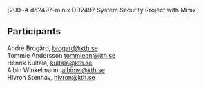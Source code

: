 [200~# dd2497-minix
DD2497 System Security Rroject with Minix


## Participants

André Brogärd, brogard@kth.se  
Tommie Andersson tommiean@kth.se  
Henrik Kultala, kultala@kth.se  
Albin Winkelmann, albinwi@kth.se  
Hîvron Stenhav, hivron@kth.se

